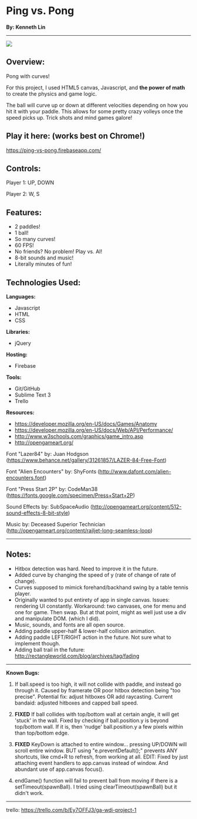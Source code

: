 # Ping vs. Pong
**By: Kenneth Lin**
***********************

![](https://firebasestorage.googleapis.com/v0/b/ping-vs-pong.appspot.com/o/Screen%20Shot%202016-11-22%20at%2012.39.26%20PM.png?alt=media&token=c90af297-0be5-463e-8ceb-ce15eb4f4838) 

## Overview: 

Pong with curves! 

For this project, I used HTML5 canvas, Javascript, and **the power of math** to create the physics and game logic.

The ball will curve up or down at different velocities depending on how you hit it with your paddle. This allows for some pretty crazy volleys once the speed picks up. Trick shots and mind games galore!

## Play it here: (works best on Chrome!)

https://ping-vs-pong.firebaseapp.com/

## Controls: 

Player 1: UP, DOWN

Player 2: W, S

## Features: 

* 2 paddles!
* 1 ball!
* So many curves!
* 60 FPS!
* No friends? No problem! Play vs. AI!
* 8-bit sounds and music!
* Literally minutes of fun! 

## Technologies Used: 

**Languages:** 
* Javascript
* HTML
* CSS

**Libraries:** 
* jQuery

**Hosting:** 
* Firebase

**Tools:** 
* Git/GitHub
* Sublime Text 3
* Trello

**Resources:** 
* https://developer.mozilla.org/en-US/docs/Games/Anatomy
* https://developer.mozilla.org/en-US/docs/Web/API/Performance/
* http://www.w3schools.com/graphics/game_intro.asp
* http://opengameart.org/

Font "Lazer84" by: Juan Hodgson (https://www.behance.net/gallery/31261857/LAZER-84-Free-Font)

Font "Alien Encounters" by: ShyFonts (http://www.dafont.com/alien-encounters.font)

Font "Press Start 2P" by: CodeMan38 (https://fonts.google.com/specimen/Press+Start+2P)

Sound Effects by: SubSpaceAudio (http://opengameart.org/content/512-sound-effects-8-bit-style)

Music by: Deceased Superior Technician (http://opengameart.org/content/railjet-long-seamless-loop)

*************************
## Notes: 

- Hitbox detection was hard. Need to improve it in the future.
- Added curve by changing the speed of y (rate of change of rate of change).
- Curves supposed to mimick forehand/backhand swing by a table tennis player.
- Originally wanted to put entirety of app in single canvas. Issues: rendering UI constantly. Workaround: two canvases, one for menu and one for game. Then swap. But at that point, might as well just use a div and manipulate DOM. (which I did).
- Music, sounds, and fonts are all open source.
- Adding paddle upper-half & lower-half collision animation.
- Adding paddle LEFT/RIGHT action in the future. Not sure what to implement though.
- Adding ball trail in the future: http://rectangleworld.com/blog/archives/tag/fading

*************************
**Known Bugs:** 

1. If ball.speed is too high, it will not collide with paddle, and instead go through it. Caused by framerate OR poor hitbox detection being "too precise". Potential fix: adjust hitboxes OR add raycasting. Current bandaid: adjusted hitboxes and capped ball speed.

2. **FIXED** If ball collides with top/bottom wall at certain angle, it will get 'stuck' in the wall. Fixed by checking if ball.position.y is beyond top/bottom wall. If it is, then 'nudge' ball.position.y a few pixels within than top/bottom edge. 

3. **FIXED** KeyDown is attached to entire window... pressing UP/DOWN will scroll entire window.  BUT using "e.preventDefault();" prevents ANY shortcuts, like cmd+R to refresh, from working at all. EDIT: Fixed by just attaching event handlers to app.canvas instead of window. And abundant use of  app.canvas focus().

4. endGame() function will fail to prevent ball from moving if there is a setTimeout(spawnBall).  I tried using clearTimeout(spawnBall) but it didn't work.

***************************

trello: https://trello.com/b/Ey7OFFJ3/ga-wdi-project-1
